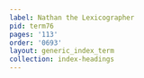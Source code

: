 ```yaml
---
label: Nathan the Lexicographer
pid: term76
pages: '113'
order: '0693'
layout: generic_index_term
collection: index-headings
---
```

